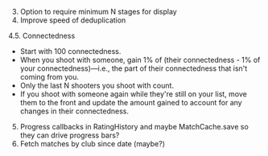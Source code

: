 3. Option to require minimum N stages for display
4. Improve speed of deduplication

4.5. Connectedness
* Start with 100 connectedness.
* When you shoot with someone, gain 1% of (their connectedness - 1% of your connectedness)—i.e.,
  the part of their connectedness that isn't coming from you.
* Only the last N shooters you shoot with count.
* If you shoot with someone again while they're still on your list, move them to the front
  and update the amount gained to account for any changes in their connectedness.

5. Progress callbacks in RatingHistory and maybe MatchCache.save so they can drive progress bars?
6. Fetch matches by club since date (maybe?)
